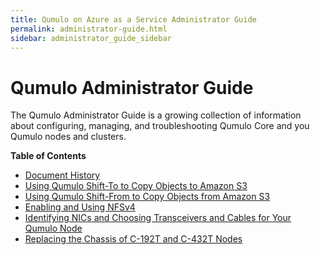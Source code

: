 ```yaml
---
title: Qumulo on Azure as a Service Administrator Guide
permalink: administrator-guide.html
sidebar: administrator_guide_sidebar
---
```


# Qumulo Administrator Guide
The Qumulo Administrator Guide is a growing collection of information about configuring, managing, and troubleshooting Qumulo Core and you Qumulo nodes and clusters.

**Table of Contents**
* [Document History](/administrator-guide-document-history.md)
* [Using Qumulo Shift-To to Copy Objects to Amazon S3](/shift-to-s3.md)
* [Using Qumulo Shift-From to Copy Objects from Amazon S3](/shift-from-s3.md)
* [Enabling and Using NFSv4](/administrator_guide/nfs4.md)
* [Identifying NICs and Choosing Transceivers and Cables for Your Qumulo Node](/nics-transceivers-cables.md)
* [Replacing the Chassis of C-192T and C-432T Nodes](/c-192t-c-432t-chassis-replacement.md)
